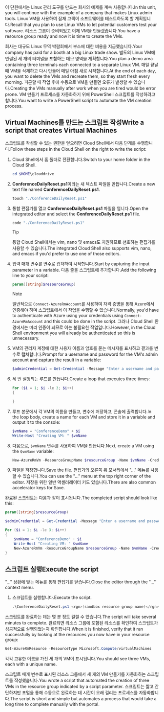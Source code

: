 <span data-ttu-id="ca0c5-101">이 단원에서는 Linux 관리 도구를 만드는 회사의 예제를 계속 사용합니다.</span><span class="sxs-lookup"><span data-stu-id="ca0c5-101">In this unit, you will continue with the example of a company that makes Linux admin tools.</span></span> <span data-ttu-id="ca0c5-102">Linux VM을 사용하여 잠재 고객이 소프트웨어를 테스트하도록 할 계획입니다.</span><span class="sxs-lookup"><span data-stu-id="ca0c5-102">Recall that you plan to use Linux VMs to let potential customers test your software.</span></span> <span data-ttu-id="ca0c5-103">리소스 그룹이 준비되었고 이제 VM을 만들겠습니다.</span><span class="sxs-lookup"><span data-stu-id="ca0c5-103">You have a resource group ready and now it is time to create the VMs.</span></span>

<span data-ttu-id="ca0c5-104">회사는 대규모 Linux 무역 박람회에서 부스에 대한 비용을 지급했습니다.</span><span class="sxs-lookup"><span data-stu-id="ca0c5-104">Your company has paid for a booth at a big Linux trade show.</span></span> <span data-ttu-id="ca0c5-105">별도의 Linux VM에 연결된 세 개의 터미널을 포함하는 데모 영역을 계획합니다.</span><span class="sxs-lookup"><span data-stu-id="ca0c5-105">You plan a demo area containing three terminals each connected to a separate Linux VM.</span></span> <span data-ttu-id="ca0c5-106">매일 끝날 때 VM을 삭제하고 다시 만들어 매일 아침 새로 시작합니다.</span><span class="sxs-lookup"><span data-stu-id="ca0c5-106">At the end of each day, you want to delete the VMs and recreate them, so they start fresh every morning.</span></span> <span data-ttu-id="ca0c5-107">피곤할 때 작업 후에 수동으로 VM을 만들면 오류가 발생할 수 있습니다.</span><span class="sxs-lookup"><span data-stu-id="ca0c5-107">Creating the VMs manually after work when you are tired would be error prone.</span></span> <span data-ttu-id="ca0c5-108">VM 만들기 프로세스를 자동화하기 위해 PowerShell 스크립트를 작성하려고 합니다.</span><span class="sxs-lookup"><span data-stu-id="ca0c5-108">You want to write a PowerShell script to automate the VM creation process.</span></span>

## <a name="write-a-script-that-creates-virtual-machines"></a><span data-ttu-id="ca0c5-109">Virtual Machines를 만드는 스크립트 작성</span><span class="sxs-lookup"><span data-stu-id="ca0c5-109">Write a script that creates Virtual Machines</span></span>

<span data-ttu-id="ca0c5-110">스크립트를 작성할 수 있는 권한을 얻으려면 Cloud Shell에서 다음 단계를 수행합니다.</span><span class="sxs-lookup"><span data-stu-id="ca0c5-110">Follow these steps in the Cloud Shell on the right to write the script:</span></span>

1. <span data-ttu-id="ca0c5-111">Cloud Shell에서 홈 폴더로 전환합니다.</span><span class="sxs-lookup"><span data-stu-id="ca0c5-111">Switch to your home folder in the Cloud Shell.</span></span>

    ```powershell
    cd $HOME\clouddrive
    ```

1. <span data-ttu-id="ca0c5-112">**ConferenceDailyReset.ps1**이라는 새 텍스트 파일을 만듭니다.</span><span class="sxs-lookup"><span data-stu-id="ca0c5-112">Create a new text file named **ConferenceDailyReset.ps1**.</span></span>

    ```powershell
    touch "./ConferenceDailyReset.ps1"
    ```

1. <span data-ttu-id="ca0c5-113">통합 편집기를 열고 **ConferenceDailyReset.ps1** 파일을 엽니다.</span><span class="sxs-lookup"><span data-stu-id="ca0c5-113">Open the integrated editor and select the **ConferenceDailyReset.ps1** file.</span></span>

    ```powershell
    code "./ConferenceDailyReset.ps1"
    ```
    > [!TIP]
    > <span data-ttu-id="ca0c5-114">통합 Cloud Shell에서는 vim, nano 및 emacs도 지원하므로 선호하는 편집기를 사용할 수 있습니다.</span><span class="sxs-lookup"><span data-stu-id="ca0c5-114">The integrated Cloud Shell also supports vim, nano, and emacs if you'd prefer to use one of those editors.</span></span>

1. <span data-ttu-id="ca0c5-115">입력 매개 변수를 변수로 캡처하여 시작합니다.</span><span class="sxs-lookup"><span data-stu-id="ca0c5-115">Start by capturing the input parameter in a variable.</span></span> <span data-ttu-id="ca0c5-116">다음 줄을 스크립트에 추가합니다.</span><span class="sxs-lookup"><span data-stu-id="ca0c5-116">Add the following line to your script:</span></span>

    ```powershell
    param([string]$resourceGroup)
    ```

    > [!NOTE]
    > <span data-ttu-id="ca0c5-117">일반적으로 `Connect-AzureRmAccount`를 사용하여 자격 증명을 통해 Azure에서 인증해야 하며 스크립트에서 이 작업을 수행할 수 있습니다.</span><span class="sxs-lookup"><span data-stu-id="ca0c5-117">Normally, you'd have to authenticate with Azure using your credentials using `Connect-AzureRmAccount` and this could be done in the script.</span></span> <span data-ttu-id="ca0c5-118">그러나 Cloud Shell 환경에서는 미리 인증이 되므로 이는 불필요한 작업입니다.</span><span class="sxs-lookup"><span data-stu-id="ca0c5-118">However, in the Cloud Shell environment you will already be authenticated so this is unnecessary.</span></span>

1. <span data-ttu-id="ca0c5-119">VM의 관리자 계정에 대한 사용자 이름과 암호를 묻는 메시지를 표시하고 결과를 변수로 캡처합니다.</span><span class="sxs-lookup"><span data-stu-id="ca0c5-119">Prompt for a username and password for the VM's admin account and capture the result in a variable:</span></span>

    ```powershell
    $adminCredential = Get-Credential -Message "Enter a username and password for the VM administrator."
    ```

1. <span data-ttu-id="ca0c5-120">세 번 실행되는 루프를 만듭니다.</span><span class="sxs-lookup"><span data-stu-id="ca0c5-120">Create a loop that executes three times:</span></span>

    ```powershell
    For ($i = 1; $i -le 3; $i++) 
    {

    }
    ```

1. <span data-ttu-id="ca0c5-121">루프 본문에서 각 VM의 이름을 만들고, 변수에 저장하고, 콘솔에 출력합니다.</span><span class="sxs-lookup"><span data-stu-id="ca0c5-121">In the loop body, create a name for each VM and store it in a variable and output it to the console:</span></span>

    ```powershell
    $vmName = "ConferenceDemo" + $i
    Write-Host "Creating VM: " $vmName
    ```

1. <span data-ttu-id="ca0c5-122">다음으로, `$vmName` 변수를 사용하여 VM을 만듭니다.</span><span class="sxs-lookup"><span data-stu-id="ca0c5-122">Next, create a VM using the `$vmName` variable:</span></span>

   ```powershell
   New-AzureRmVm -ResourceGroupName $resourceGroup -Name $vmName -Credential $adminCredential -Image UbuntuLTS
   ```

1. <span data-ttu-id="ca0c5-123">파일을 저장합니다.</span><span class="sxs-lookup"><span data-stu-id="ca0c5-123">Save the file.</span></span> <span data-ttu-id="ca0c5-124">편집기의 오른쪽 위 모서리에서 "..." 메뉴를 사용할 수 있습니다.</span><span class="sxs-lookup"><span data-stu-id="ca0c5-124">You can use the "..." menu at the top right corner of the editor.</span></span> <span data-ttu-id="ca0c5-125">저장을 위한 일반 액셀러레이터 키도 있습니다.</span><span class="sxs-lookup"><span data-stu-id="ca0c5-125">There are also common accelerator keys for Save.</span></span>

<span data-ttu-id="ca0c5-126">완료된 스크립트는 다음과 같이 표시됩니다.</span><span class="sxs-lookup"><span data-stu-id="ca0c5-126">The completed script should look like this:</span></span>

```powershell
param([string]$resourceGroup)

$adminCredential = Get-Credential -Message "Enter a username and password for the VM administrator."

For ($i = 1; $i -le 3; $i++)
{
    $vmName = "ConferenceDemo" + $i
    Write-Host "Creating VM: " $vmName
    New-AzureRmVm -ResourceGroupName $resourceGroup -Name $vmName -Credential $adminCredential -Image UbuntuLTS
}
```

## <a name="execute-the-script"></a><span data-ttu-id="ca0c5-127">스크립트 실행</span><span class="sxs-lookup"><span data-stu-id="ca0c5-127">Execute the script</span></span>

<span data-ttu-id="ca0c5-128">"..." 상황에 맞는 메뉴를 통해 편집기를 닫습니다.</span><span class="sxs-lookup"><span data-stu-id="ca0c5-128">Close the editor through the "..." context menu.</span></span>

1. <span data-ttu-id="ca0c5-129">스크립트를 실행합니다.</span><span class="sxs-lookup"><span data-stu-id="ca0c5-129">Execute the script.</span></span>

    ```powershell
    .\ConferenceDailyReset.ps1 <rgn>[sandbox resource group name]</rgn>
    ```
    
<span data-ttu-id="ca0c5-130">스크립트를 완료하는 데는 몇 분 정도 걸릴 수 있습니다.</span><span class="sxs-lookup"><span data-stu-id="ca0c5-130">The script will take several minutes to complete.</span></span> <span data-ttu-id="ca0c5-131">완료되면 리소스 그룹에 포함된 리소스를 확인하여 스크립트가 성공적으로 실행되었는지 확인합니다.</span><span class="sxs-lookup"><span data-stu-id="ca0c5-131">When it is finished, verify that it ran successfully by looking at the resources you now have in your resource group:</span></span>

```powershell
Get-AzureRmResource -ResourceType Microsoft.Compute/virtualMachines
```

<span data-ttu-id="ca0c5-132">각각 고유한 이름을 가진 세 개의 VM이 표시됩니다.</span><span class="sxs-lookup"><span data-stu-id="ca0c5-132">You should see three VMs, each with a unique name.</span></span>

<span data-ttu-id="ca0c5-133">스크립트 매개 변수로 표시된 리소스 그룹에서 세 개의 VM 만들기를 자동화하는 스크립트를 작성했습니다.</span><span class="sxs-lookup"><span data-stu-id="ca0c5-133">You wrote a script that automated the creation of three VMs in the resource group indicated by a script parameter.</span></span> <span data-ttu-id="ca0c5-134">스크립트는 짧고 간단하지만 포털을 통해 수동으로 완료하는 데 시간이 오래 걸리는 프로세스를 자동화합니다.</span><span class="sxs-lookup"><span data-stu-id="ca0c5-134">The script is short and simple but automates a process that would take a long time to complete manually with the portal.</span></span>